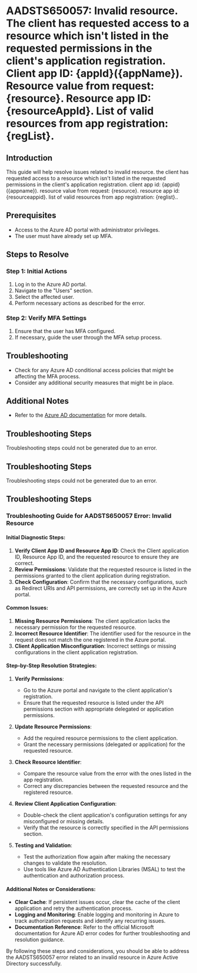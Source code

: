 # AADSTS650057: Invalid resource. The client has requested access to a resource which isn't listed in the requested permissions in the client's application registration. Client app ID: {appId}({appName}). Resource value from request: {resource}. Resource app ID: {resourceAppId}. List of valid resources from app registration: {regList}.

## Introduction
This guide will help resolve issues related to invalid resource. the client has requested access to a resource which isn't listed in the requested permissions in the client's application registration. client app id: {appid}({appname}). resource value from request: {resource}. resource app id: {resourceappid}. list of valid resources from app registration: {reglist}..

## Prerequisites
- Access to the Azure AD portal with administrator privileges.
- The user must have already set up MFA.

## Steps to Resolve

### Step 1: Initial Actions
1. Log in to the Azure AD portal.
2. Navigate to the "Users" section.
3. Select the affected user.
4. Perform necessary actions as described for the error.

### Step 2: Verify MFA Settings
1. Ensure that the user has MFA configured.
2. If necessary, guide the user through the MFA setup process.

## Troubleshooting
- Check for any Azure AD conditional access policies that might be affecting the MFA process.
- Consider any additional security measures that might be in place.

## Additional Notes
- Refer to the [Azure AD documentation](https://learn.microsoft.com/en-us/azure/active-directory/) for more details.


## Troubleshooting Steps
Troubleshooting steps could not be generated due to an error.

## Troubleshooting Steps
Troubleshooting steps could not be generated due to an error.

## Troubleshooting Steps
### Troubleshooting Guide for AADSTS650057 Error: Invalid Resource

#### Initial Diagnostic Steps:
1. **Verify Client App ID and Resource App ID**: Check the Client application ID, Resource App ID, and the requested resource to ensure they are correct.
2. **Review Permissions**: Validate that the requested resource is listed in the permissions granted to the client application during registration.
3. **Check Configuration**: Confirm that the necessary configurations, such as Redirect URIs and API permissions, are correctly set up in the Azure portal.

#### Common Issues:
1. **Missing Resource Permissions**: The client application lacks the necessary permission for the requested resource.
2. **Incorrect Resource Identifier**: The identifier used for the resource in the request does not match the one registered in the Azure portal.
3. **Client Application Misconfiguration**: Incorrect settings or missing configurations in the client application registration.

#### Step-by-Step Resolution Strategies:
1. **Verify Permissions**:
   - Go to the Azure portal and navigate to the client application's registration.
   - Ensure that the requested resource is listed under the API permissions section with appropriate delegated or application permissions.
   
2. **Update Resource Permissions**:
   - Add the required resource permissions to the client application.
   - Grant the necessary permissions (delegated or application) for the requested resource.
   
3. **Check Resource Identifier**:
   - Compare the resource value from the error with the ones listed in the app registration.
   - Correct any discrepancies between the requested resource and the registered resource.
   
4. **Review Client Application Configuration**:
   - Double-check the client application's configuration settings for any misconfigured or missing details.
   - Verify that the resource is correctly specified in the API permissions section.
   
5. **Testing and Validation**:
   - Test the authorization flow again after making the necessary changes to validate the resolution.
   - Use tools like Azure AD Authentication Libraries (MSAL) to test the authentication and authorization process.

#### Additional Notes or Considerations:
- **Clear Cache**: If persistent issues occur, clear the cache of the client application and retry the authentication process.
- **Logging and Monitoring**: Enable logging and monitoring in Azure to track authorization requests and identify any recurring issues.
- **Documentation Reference**: Refer to the official Microsoft documentation for Azure AD error codes for further troubleshooting and resolution guidance.

By following these steps and considerations, you should be able to address the AADSTS650057 error related to an invalid resource in Azure Active Directory successfully.
